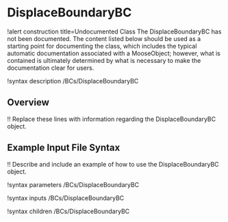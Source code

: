 # DisplaceBoundaryBC

!alert construction title=Undocumented Class
The DisplaceBoundaryBC has not been documented. The content listed below should be used as a starting point for
documenting the class, which includes the typical automatic documentation associated with a
MooseObject; however, what is contained is ultimately determined by what is necessary to make the
documentation clear for users.

!syntax description /BCs/DisplaceBoundaryBC

## Overview

!! Replace these lines with information regarding the DisplaceBoundaryBC object.

## Example Input File Syntax

!! Describe and include an example of how to use the DisplaceBoundaryBC object.

!syntax parameters /BCs/DisplaceBoundaryBC

!syntax inputs /BCs/DisplaceBoundaryBC

!syntax children /BCs/DisplaceBoundaryBC
